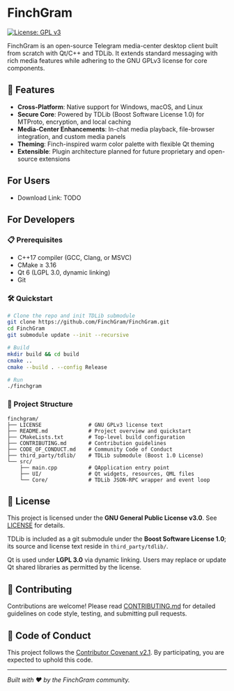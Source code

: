 # FinchGram

[![License: GPL v3](https://img.shields.io/badge/license-GPLv3-blue.svg)](LICENSE)

FinchGram is an open-source Telegram media-center desktop client built from scratch with Qt/C++ and TDLib. It extends standard messaging with rich media features while adhering to the GNU GPLv3 license for core components.

## 🚀 Features

- **Cross-Platform**: Native support for Windows, macOS, and Linux
- **Secure Core**: Powered by TDLib (Boost Software License 1.0) for MTProto, encryption, and local caching
- **Media-Center Enhancements**: In-chat media playback, file-browser integration, and custom media panels
- **Theming**: Finch-inspired warm color palette with flexible Qt theming
- **Extensible**: Plugin architecture planned for future proprietary and open-source extensions

## For Users

- Download Link: TODO

## For Developers

### 📋 Prerequisites

- C++17 compiler (GCC, Clang, or MSVC)
- CMake ≥ 3.16
- Qt 6 (LGPL 3.0, dynamic linking)
- Git

### 🛠️ Quickstart

```bash
# Clone the repo and init TDLib submodule
git clone https://github.com/FinchGram/FinchGram.git
cd FinchGram
git submodule update --init --recursive

# Build
mkdir build && cd build
cmake ..
cmake --build . --config Release

# Run
./finchgram
```

### 📂 Project Structure

```text
finchgram/
├── LICENSE               # GNU GPLv3 license text
├── README.md             # Project overview and quickstart
├── CMakeLists.txt        # Top-level build configuration
├── CONTRIBUTING.md       # Contribution guidelines
├── CODE_OF_CONDUCT.md    # Community Code of Conduct
├── third_party/tdlib/    # TDLib submodule (Boost 1.0 License)
└── src/
    ├── main.cpp          # QApplication entry point
    ├── UI/               # Qt widgets, resources, QML files
    └── Core/             # TDLib JSON-RPC wrapper and event loop
```

## 📝 License

This project is licensed under the **GNU General Public License v3.0**. See [LICENSE](LICENSE) for details.

TDLib is included as a git submodule under the **Boost Software License 1.0**; its source and license text reside in `third_party/tdlib/`.

Qt is used under **LGPL 3.0** via dynamic linking. Users may replace or update Qt shared libraries as permitted by the license.

## 🤝 Contributing

Contributions are welcome! Please read [CONTRIBUTING.md](CONTRIBUTING.md) for detailed guidelines on code style, testing, and submitting pull requests.

## 📜 Code of Conduct

This project follows the [Contributor Covenant v2.1](CODE_OF_CONDUCT.md). By participating, you are expected to uphold this code.

---

_Built with ❤️ by the FinchGram community._
